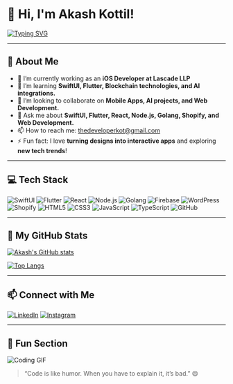 # 👋 Hi, I'm Akash Kottil!  

[![Typing SVG](https://readme-typing-svg.herokuapp.com?font=Fira+Code&size=25&duration=3000&color=00F7FF&center=true&vCenter=true&width=500&lines=iOS+Developer+at+Lascade-Co+%7C+Flutter+%26+SwiftUI+Enthusiast+%7C+AI+Integration+%26+Web+Dev)](https://git.io/typing-svg)

---

## 🚀 About Me
- 🔭 I’m currently working as an **iOS Developer at Lascade LLP**
- 🌱 I’m learning **SwiftUI, Flutter, Blockchain technologies, and AI integrations.**
- 👯 I’m looking to collaborate on **Mobile Apps, AI projects, and Web Development.**
- 💬 Ask me about **SwiftUI, Flutter, React, Node.js, Golang, Shopify, and Web Development.**
- 📫 How to reach me: [thedeveloperkot@gmail.com](mailto:thedeveloperkot@gmail.com)
- ⚡ Fun fact: I love **turning designs into interactive apps** and exploring **new tech trends**!

---

## 💻 Tech Stack

![SwiftUI](https://img.shields.io/badge/SwiftUI-F05138?style=for-the-badge&logo=swift&logoColor=white)
![Flutter](https://img.shields.io/badge/Flutter-02569B?style=for-the-badge&logo=flutter&logoColor=white)
![React](https://img.shields.io/badge/React-61DAFB?style=for-the-badge&logo=react&logoColor=black)
![Node.js](https://img.shields.io/badge/Node.js-339933?style=for-the-badge&logo=node.js&logoColor=white)
![Golang](https://img.shields.io/badge/Go-00ADD8?style=for-the-badge&logo=go&logoColor=white)
![Firebase](https://img.shields.io/badge/Firebase-FFCA28?style=for-the-badge&logo=firebase&logoColor=black)
![WordPress](https://img.shields.io/badge/WordPress-21759B?style=for-the-badge&logo=wordpress&logoColor=white)
![Shopify](https://img.shields.io/badge/Shopify-96BF48?style=for-the-badge&logo=shopify&logoColor=white)
![HTML5](https://img.shields.io/badge/HTML5-E34F26?style=for-the-badge&logo=html5&logoColor=white)
![CSS3](https://img.shields.io/badge/CSS3-1572B6?style=for-the-badge&logo=css3&logoColor=white)
![JavaScript](https://img.shields.io/badge/JavaScript-F7DF1E?style=for-the-badge&logo=javascript&logoColor=black)
![TypeScript](https://img.shields.io/badge/TypeScript-3178C6?style=for-the-badge&logo=typescript&logoColor=white)
![GitHub](https://img.shields.io/badge/GitHub-181717?style=for-the-badge&logo=github&logoColor=white)

---

## 🌟 My GitHub Stats

[![Akash's GitHub stats](https://github-readme-stats.vercel.app/api?username=akashkottil&show_icons=true&theme=tokyonight&count_private=true&hide=issues)](https://github.com/akashkottil)

[![Top Langs](https://github-readme-stats.vercel.app/api/top-langs/?username=akashkottil&layout=compact&theme=tokyonight)](https://github.com/akashkottil)

---


## 📫 Connect with Me

[![LinkedIn](https://img.shields.io/badge/LinkedIn-0A66C2?style=for-the-badge&logo=linkedin&logoColor=white)](https://www.linkedin.com/in/akashkottil)
[![Instagram](https://img.shields.io/badge/Instagram-E1306C?style=for-the-badge&logo=instagram&logoColor=white)](https://instagram.com/akash_kottil)

---

## 🎨 Fun Section

![Coding GIF](https://media.giphy.com/media/xT0xeJpnrWC4XWblEk/giphy.gif)

> “Code is like humor. When you have to explain it, it’s bad.” 😄
